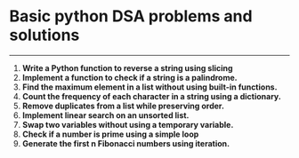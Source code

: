 # Basic python DSA problems and solutions
---
1. **Write a Python function to reverse a string using slicing**
2. **Implement a function to check if a string is a palindrome.**
3. **Find the maximum element in a list without using built-in functions.**
4. **Count the frequency of each character in a string using a dictionary.**
5. **Remove duplicates from a list while preserving order.**
6. **Implement linear search on an unsorted list.**
7. **Swap two variables without using a temporary variable.**
8. **Check if a number is prime using a simple loop**
9. **Generate the first n Fibonacci numbers using iteration.**
